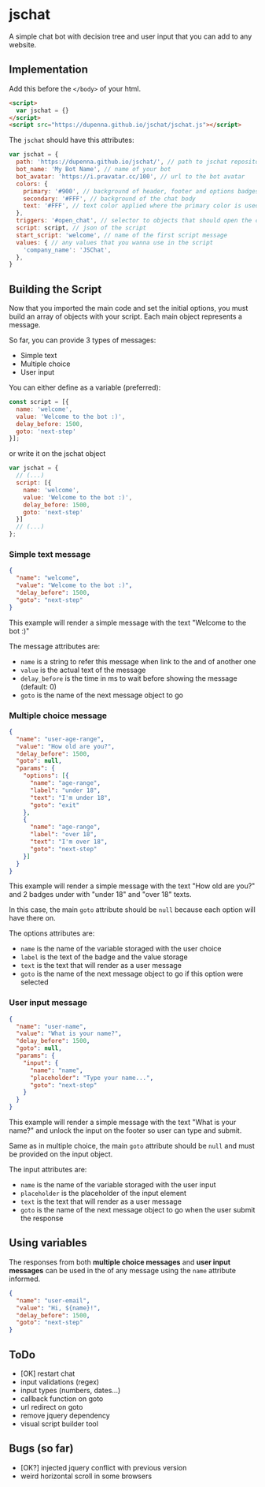 # jschat
A simple chat bot with decision tree and user input that you can add to any website.

## Implementation
Add this before the ```</body>``` of your html.
```html
<script>
  var jschat = {}
</script>
<script src="https://dupenna.github.io/jschat/jschat.js"></script>
```

The ```jschat``` should have this attributes:
```javascript
var jschat = {
  path: 'https://dupenna.github.io/jschat/', // path to jschat repository
  bot_name: 'My Bot Name', // name of your bot
  bot_avatar: 'https://i.pravatar.cc/100', // url to the bot avatar
  colors: {
    primary: '#900', // background of header, footer and options badges
    secondary: '#FFF', // background of the chat body
    text: '#FFF', // text color applied where the primary color is used
  },
  triggers: '#open_chat', // selector to objects that should open the chat
  script: script, // json of the script
  start_script: 'welcome', // name of the first script message
  values: { // any values that you wanna use in the script
    'company_name': 'JSChat',
  },
}
```
## Building the Script

Now that you imported the main code and set the initial options, you must build an array of objects with your script. Each main object represents a message.

So far, you can provide 3 types of messages:
* Simple text
* Multiple choice
* User input

You can either define as a variable (preferred):
```javascript
const script = [{
  name: 'welcome',
  value: 'Welcome to the bot :)',
  delay_before: 1500,
  goto: 'next-step'
}];
```

 or write it on the jschat object
```javascript
var jschat = {
  // (...)
  script: [{
    name: 'welcome',
    value: 'Welcome to the bot :)',
    delay_before: 1500,
    goto: 'next-step'
  }]
  // (...)
};
```

### Simple text message

```json
{
  "name": "welcome",
  "value": "Welcome to the bot :)",
  "delay_before": 1500,
  "goto": "next-step"
}
```
This example will render a simple message with the text "Welcome to the bot :)"

The message attributes are:
* ```name``` is a string to refer this message when link to the and of another one
* ```value``` is the actual text of the message
* ```delay_before``` is the time in ms to wait before showing the message (default: 0)
* ```goto``` is the name of the next message object to go

### Multiple choice message

```json
{
  "name": "user-age-range",
  "value": "How old are you?",
  "delay_before": 1500,
  "goto": null,
  "params": {
    "options": [{
      "name": "age-range",
      "label": "under 18",
      "text": "I'm under 18",
      "goto": "exit"
    },
    {
      "name": "age-range",
      "label": "over 18",
      "text": "I'm over 18",
      "goto": "next-step"
    }]
  }
}
```
This example will render a simple message with the text "How old are you?" and 2 badges under with "under 18" and "over 18" texts.

In this case, the main ```goto``` attribute should be ```null``` because each option will have there on.

The options attributes are:
* ```name``` is the name of the variable storaged with the user choice
* ```label``` is the text of the badge and the value storage
* ```text``` is the text that will render as a user message
* ```goto``` is the name of the next message object to go if this option were selected

### User input message

```json
{
  "name": "user-name",
  "value": "What is your name?",
  "delay_before": 1500,
  "goto": null,
  "params": {
    "input": {
      "name": "name",
      "placeholder": "Type your name...",
      "goto": "next-step"
    }
  }
}
```
This example will render a simple message with the text "What is your name?" and unlock the input on the footer so user can type and submit.

Same as in multiple choice, the main ```goto``` attribute should be ```null``` and must be provided on the input object.

The input attributes are:
* ```name``` is the name of the variable storaged with the user input
* ```placeholder``` is the placeholder of the input element
* ```text``` is the text that will render as a user message
* ```goto``` is the name of the next message object to go when the user submit the response

## Using variables
The responses from both **multiple choice messages** and **user input messages** can be used in the of any message using the ```name``` attribute informed.

```json
{
  "name": "user-email",
  "value": "Hi, ${name}!",
  "delay_before": 1500,
  "goto": "next-step"
}
```

## ToDo
* [OK] restart chat
* input validations (regex)
* input types (numbers, dates...)
* callback function on goto
* url redirect on goto
* remove jquery dependency
* visual script builder tool

## Bugs (so far)
* [OK?] injected jquery conflict with previous version
* weird horizontal scroll in some browsers